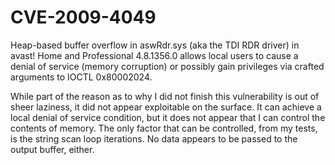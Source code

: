 # CVE-2009-4049
 Heap-based buffer overflow in aswRdr.sys (aka the TDI RDR driver) in avast! Home and Professional 4.8.1356.0 allows local users to cause a denial of service (memory corruption) or possibly gain privileges via crafted arguments to IOCTL 0x80002024.

 While part of the reason as to why I did not finish this vulnerability is out of sheer laziness, it did not appear exploitable on the surface. It can achieve a local denial of service condition, but it does not appear that I can control the contents of memory. The only factor that can be controlled, from my tests, is the string scan loop iterations. No data appears to be passed to the output buffer, either.
